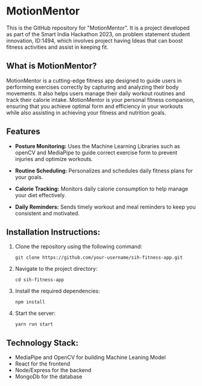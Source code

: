# MotionMentor

This is the GitHub repository for "MotionMentor". It is a project developed as part of the Smart India Hackathon 2023, on problem statement student innovation, ID:1494, which involves project having Ideas that can boost fitness activities and assist in keeping fit.

## What is MotionMentor?

MotionMentor is a cutting-edge fitness app designed to guide users in performing exercises correctly by capturing and analyzing their body movements. It also helps users manage their daily workout routines and track their calorie intake. MotionMentor is your personal fitness companion, ensuring that you achieve optimal form and efficiency in your workouts while also assisting in achieving your fitness and nutrition goals.

## Features
* **Posture Monitoring:**  Uses the Machine Learning Libraries such as openCV and MediaPipe to guide correct exercise form to prevent injuries and optimize workouts.

* **Routine Scheduling:** Personalizes and schedules daily fitness plans for your goals.

* **Calorie Tracking:** Monitors daily calorie consumption to help manage your diet effectively.

* **Daily Reminders:** Sends timely workout and meal reminders to keep you consistent and motivated.

## Installation Instructions:

1. Clone the repository using the following command:
   ```
   git clone https://github.com/your-username/sih-fitness-app.git
   ```

2. Navigate to the project directory:
   ```
   cd sih-fitness-app
   ```

3. Install the required dependencies:
   ```
   npm install
   ```

4. Start the server:
   ```
   yarn run start
   ```




## Technology Stack:
- MediaPipe and OpenCV for building Machine Leaning Model
- React for the frontend
- Node/Express for the backend
- MongoDb for the database
